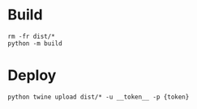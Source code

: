# Build
```shell
rm -fr dist/*
python -m build
```

# Deploy
```shell
python twine upload dist/* -u __token__ -p {token}
```